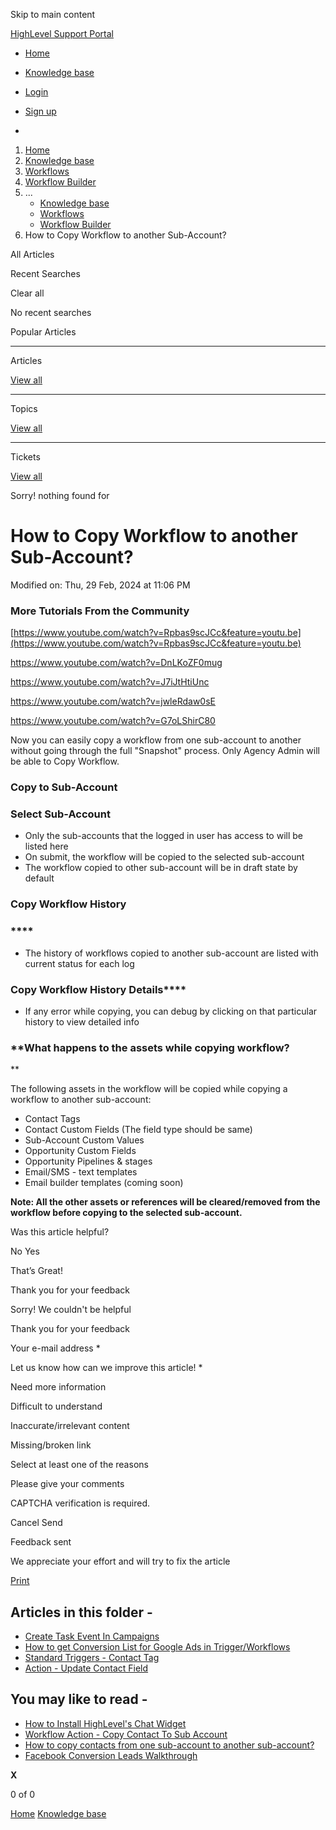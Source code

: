 Skip to main content

[ HighLevel Support Portal ](https://help.gohighlevel.com)

  * [ Home ](/support/home)
  * [ Knowledge base ](/support/solutions)

  * [Login](/support/login)
  * [Sign up](/support/signup)
  * 

  1. [Home](/support/home)
  2. [Knowledge base](/support/solutions)
  3. [Workflows](/support/solutions/48000455132)
  4. [Workflow Builder](/support/solutions/folders/48000678544)
  5. ... 
     * [Knowledge base](/support/solutions)
     * [Workflows](/support/solutions/48000455132)
     * [Workflow Builder](/support/solutions/folders/48000678544)
  6. How to Copy Workflow to another Sub-Account?

All  Articles 

Recent Searches

Clear all

No recent searches

Popular Articles

* * *

Articles

[View all](/support/search/solutions)

* * *

Topics

[View all](/support/search/topics)

* * *

Tickets

[View all](/support/search/tickets)

Sorry! nothing found for   

# How to Copy Workflow to another Sub-Account?

Modified on: Thu, 29 Feb, 2024 at 11:06 PM

### More Tutorials From the Community

[https://www.youtube.com/watch?v=Rpbas9scJCc&feature=youtu.be](https://www.youtube.com/watch?v=Rpbas9scJCc&feature=youtu.be)

<https://www.youtube.com/watch?v=DnLKoZF0mug>

<https://www.youtube.com/watch?v=J7iJtHtiUnc>

<https://www.youtube.com/watch?v=jwleRdaw0sE>

<https://www.youtube.com/watch?v=G7oLShirC80>

Now you can easily copy a workflow from one sub-account to another without going through the full "Snapshot" process. Only Agency Admin will be able to Copy Workflow.  

### **Copy to Sub-Account**

### **Select Sub-Account**

  * Only the sub-accounts that the logged in user has access to will be listed here
  * On submit, the workflow will be copied to the selected sub-account
  * The workflow copied to other sub-account will be in draft state by default

### **Copy Workflow History**

### ****

  * The history of workflows copied to another sub-account are listed with current status for each log

### **Copy Workflow History Details******

  * If any error while copying, you can debug by clicking on that particular history to view detailed info

### **What happens to the assets while copying workflow?  
**

The following assets in the workflow will be copied while copying a workflow to another sub-account:

  * Contact Tags
  * Contact Custom Fields (The field type should be same)
  * Sub-Account Custom Values
  * Opportunity Custom Fields
  * Opportunity Pipelines & stages
  * Email/SMS - text templates
  * Email builder templates (coming soon)

**Note: All the other assets or references will be cleared/removed from the workflow before copying to the selected sub-account.**

Was this article helpful?

No  Yes 

That’s Great!

Thank you for your feedback

Sorry! We couldn't be helpful

Thank you for your feedback

Your e-mail address *

Let us know how can we improve this article! *

Need more information 

Difficult to understand 

Inaccurate/irrelevant content 

Missing/broken link 

Select at least one of the reasons 

Please give your comments 

CAPTCHA verification is required. 

Cancel  Send 

Feedback sent

We appreciate your effort and will try to fix the article

[Print](javascript:print\(\))

## Articles in this folder -

  * [Create Task Event In Campaigns](/support/solutions/articles/48001147413-create-task-event-in-campaigns)
  * [How to get Conversion List for Google Ads in Trigger/Workflows](/support/solutions/articles/48001203453-how-to-get-conversion-list-for-google-ads-in-trigger-workflows)
  * [Standard Triggers - Contact Tag](/support/solutions/articles/48001213546-standard-triggers-contact-tag)
  * [Action - Update Contact Field](/support/solutions/articles/48001214441-action-update-contact-field)

## You may like to read -

  * [How to Install HighLevel's Chat Widget](/support/solutions/articles/48000984860-how-to-install-highlevel-s-chat-widget)
  * [Workflow Action - Copy Contact To Sub Account](/support/solutions/articles/155000003272-workflow-action-copy-contact-to-sub-account)
  * [How to copy contacts from one sub-account to another sub-account?](/support/solutions/articles/155000001034-how-to-copy-contacts-from-one-sub-account-to-another-sub-account-)
  * [Facebook Conversion Leads Walkthrough](/support/solutions/articles/48001233833-facebook-conversion-leads-walkthrough)

**X**

0 of 0 []()

[Home](/support/home) [Knowledge base](/support/solutions)
